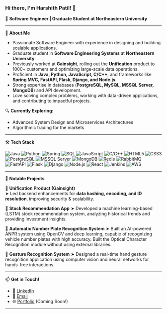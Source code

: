 ### Hi there, I'm Harshith Patil! 👋

🚀 **Software Engineer | Graduate Student at Northeastern University**

---

🌟 **About Me**
- Passionate Software Engineer with experience in designing and building scalable applications.
- Graduate student in **Software Engineering Systems** at **Northeastern University**.
- Previously worked at **Gainsight**, rolling out the **Unification** product to 1000+ customers and optimizing large-scale data operations.
- Proficient in **Java, Python, JavaScript, C/C++**, and frameworks like **Spring MVC, FastAPI, Flask, Django, and Node.js**.
- Strong expertise in databases (**PostgreSQL, MySQL, MSSQL Server, MongoDB**) and API development.
- Love solving complex problems, working with data-driven applications, and contributing to impactful projects.

🔍 **Currently Exploring:**
- Advanced System Design and Microservices Architectures
- Algorithmic trading for the markets

---

🛠 **Tech Stack**

![Java](https://img.shields.io/badge/Java-ED8B00?style=for-the-badge&logo=java&logoColor=white)
![Python](https://img.shields.io/badge/Python-3776AB?style=for-the-badge&logo=python&logoColor=white)
![Spring](https://img.shields.io/badge/Spring-6DB33F?style=for-the-badge&logo=spring&logoColor=white)
![SQL](https://img.shields.io/badge/SQL-4479A1?style=for-the-badge&logo=mysql&logoColor=white)
![JavaScript](https://img.shields.io/badge/JavaScript-F7DF1E?style=for-the-badge&logo=javascript&logoColor=black)
![C/C++](https://img.shields.io/badge/C/C++-00599C?style=for-the-badge&logo=c%2B%2B&logoColor=white)
![HTML5](https://img.shields.io/badge/HTML5-E34F26?style=for-the-badge&logo=html5&logoColor=white)
![CSS3](https://img.shields.io/badge/CSS3-1572B6?style=for-the-badge&logo=css3&logoColor=white)
![PostgreSQL](https://img.shields.io/badge/PostgreSQL-316192?style=for-the-badge&logo=postgresql&logoColor=white)
![MSSQL Server](https://img.shields.io/badge/MSSQL%20Server-CC2927?style=for-the-badge&logo=microsoft%20sql%20server&logoColor=white)
![MongoDB](https://img.shields.io/badge/MongoDB-4EA94B?style=for-the-badge&logo=mongodb&logoColor=white)
![Redis](https://img.shields.io/badge/Redis-DC382D?style=for-the-badge&logo=redis&logoColor=white)
![RabbitMQ](https://img.shields.io/badge/RabbitMQ-FF6600?style=for-the-badge&logo=rabbitmq&logoColor=white)
![FastAPI](https://img.shields.io/badge/FastAPI-009688?style=for-the-badge&logo=fastapi&logoColor=white)
![Flask](https://img.shields.io/badge/Flask-000000?style=for-the-badge&logo=flask&logoColor=white)
![Django](https://img.shields.io/badge/Django-092E20?style=for-the-badge&logo=django&logoColor=white)
![Node.js](https://img.shields.io/badge/Node.js-43853D?style=for-the-badge&logo=node.js&logoColor=white)
![React](https://img.shields.io/badge/React-61DAFB?style=for-the-badge&logo=react&logoColor=black)
![Jenkins](https://img.shields.io/badge/Jenkins-D24939?style=for-the-badge&logo=jenkins&logoColor=white)
![AWS](https://img.shields.io/badge/AWS-232F3E?style=for-the-badge&logo=amazon-aws&logoColor=white)

---

📌 **Notable Projects**

🔹 **Unification Product (Gainsight)**  
➤ Led backend enhancements for **data hashing, encoding, and ID resolution**, improving security & scalability.

🔹 **Stock Recommendation App**
➤ Developed a machine learning-based (LSTM) stock recommendation system, analyzing historical trends and providing investment insights.

🔹 **Automatic Number Plate Recognition System**
➤ Built an AI-powered ANPR system using OpenCV and deep learning, capable of recognizing vehicle number plates with high accuracy. Built the Optical Character Recognition module without using external libraries.

🔹 **Gesture Recognition System**
➤ Designed a real-time hand gesture recognition application using computer vision and neural networks for hands-free interactions.

---

📫 **Get in Touch!**
- 💼 [LinkedIn](https://www.linkedin.com/in/harshithptl)
- 📧 [Email](mailto:harshithptl@gmail.com)
- 🌐 [Portfolio](https://harshithpatil.dev) (Coming Soon!)

---


